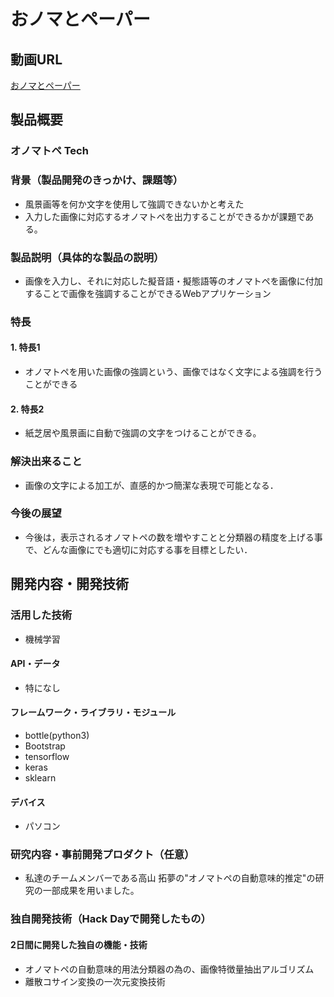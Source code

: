 # おノマとペーパー
## 動画URL
[おノマとペーパー](https://youtu.be/YpN9HAPWaxQ)
## 製品概要

### オノマトペ Tech
### 背景（製品開発のきっかけ、課題等）
- 風景画等を何か文字を使用して強調できないかと考えた
- 入力した画像に対応するオノマトペを出力することができるかが課題である。

### 製品説明（具体的な製品の説明）
- 画像を入力し、それに対応した擬音語・擬態語等のオノマトペを画像に付加することで画像を強調することができるWebアプリケーション

### 特長
#### 1. 特長1
- オノマトペを用いた画像の強調という、画像ではなく文字による強調を行うことができる
#### 2. 特長2
- 紙芝居や風景画に自動で強調の文字をつけることができる。

### 解決出来ること
- 画像の文字による加工が、直感的かつ簡潔な表現で可能となる．

### 今後の展望
- 今後は，表示されるオノマトペの数を増やすことと分類器の精度を上げる事で、どんな画像にでも適切に対応する事を目標としたい．

## 開発内容・開発技術
### 活用した技術
- 機械学習

#### API・データ
* 特になし

#### フレームワーク・ライブラリ・モジュール
* bottle(python3)
* Bootstrap
* tensorflow
* keras
* sklearn

#### デバイス
* パソコン

### 研究内容・事前開発プロダクト（任意）
* 私達のチームメンバーである高山 拓夢の"オノマトペの自動意味的推定"の研究の一部成果を用いました。

### 独自開発技術（Hack Dayで開発したもの）
#### 2日間に開発した独自の機能・技術
* オノマトペの自動意味的用法分類器の為の、画像特徴量抽出アルゴリズム
* 離散コサイン変換の一次元変換技術

